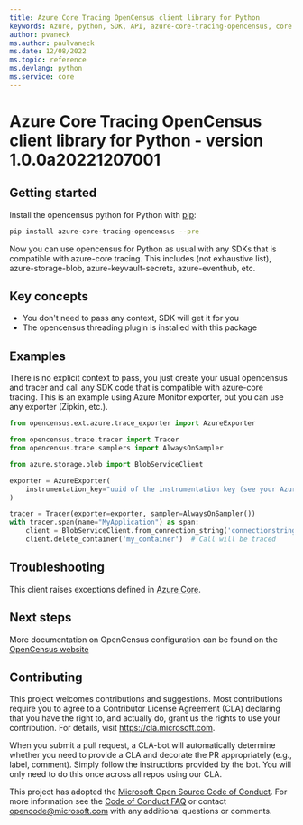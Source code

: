 ```yaml
---
title: Azure Core Tracing OpenCensus client library for Python
keywords: Azure, python, SDK, API, azure-core-tracing-opencensus, core
author: pvaneck
ms.author: paulvaneck
ms.date: 12/08/2022
ms.topic: reference
ms.devlang: python
ms.service: core
---
```



# Azure Core Tracing OpenCensus client library for Python - version 1.0.0a20221207001 


## Getting started

Install the opencensus python for Python with [pip](https://pypi.org/project/pip/):

```bash
pip install azure-core-tracing-opencensus --pre
```

Now you can use opencensus for Python as usual with any SDKs that is compatible
with azure-core tracing. This includes (not exhaustive list), azure-storage-blob, azure-keyvault-secrets, azure-eventhub, etc.

## Key concepts

* You don't need to pass any context, SDK will get it for you
* The opencensus threading plugin is installed with this package

## Examples

There is no explicit context to pass, you just create your usual opencensus and tracer and
call any SDK code that is compatible with azure-core tracing. This is an example
using Azure Monitor exporter, but you can use any exporter (Zipkin, etc.).

```python
from opencensus.ext.azure.trace_exporter import AzureExporter

from opencensus.trace.tracer import Tracer
from opencensus.trace.samplers import AlwaysOnSampler

from azure.storage.blob import BlobServiceClient

exporter = AzureExporter(
    instrumentation_key="uuid of the instrumentation key (see your Azure Monitor account)"
)

tracer = Tracer(exporter=exporter, sampler=AlwaysOnSampler())
with tracer.span(name="MyApplication") as span:
    client = BlobServiceClient.from_connection_string('connectionstring')
    client.delete_container('my_container')  # Call will be traced
```


## Troubleshooting

This client raises exceptions defined in [Azure Core](/python/api/azure-core/azure.core.exceptions?view=azure-python).


## Next steps

More documentation on OpenCensus configuration can be found on the [OpenCensus website](https://opencensus.io)


## Contributing
This project welcomes contributions and suggestions.  Most contributions require you to agree to a Contributor License Agreement (CLA) declaring that you have the right to, and actually do, grant us the rights to use your contribution. For details, visit https://cla.microsoft.com.

When you submit a pull request, a CLA-bot will automatically determine whether you need to provide a CLA and decorate the PR appropriately (e.g., label, comment). Simply follow the instructions provided by the bot. You will only need to do this once across all repos using our CLA.

This project has adopted the [Microsoft Open Source Code of Conduct](https://opensource.microsoft.com/codeofconduct/). For more information see the [Code of Conduct FAQ](https://opensource.microsoft.com/codeofconduct/faq/) or contact [opencode@microsoft.com](mailto:opencode@microsoft.com) with any additional questions or comments.

